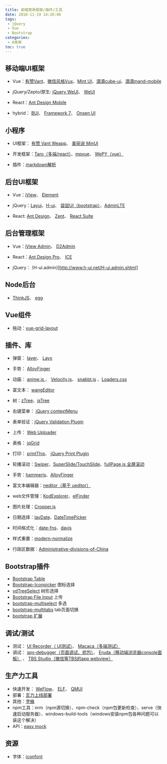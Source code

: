 ```yaml
---
title: 前端常用框架/插件/工具
date: 2018-11-19 14:26:06
tags: 
 - jQuery
 - Vue
 - Bootstrap
categories:
 - A常用
toc: true
---
```


## 移动端UI框架
* Vue：[有赞Vant](https://github.com/youzan/vant)、[微信风格Vux](https://github.com/airyland/vux)、[Mint UI](https://github.com/ElemeFE/mint-ui/)、[滴滴cube-ui](https://github.com/didi/cube-ui)、[滴滴mand-mobile](https://github.com/didi/mand-mobile)

* jQuery/Zepto/原生: [jQuery WeUI](https://github.com/lihongxun945/jquery-weui/)、 [WeUI](https://github.com/Tencent/weui)

* React：[Ant Design Mobile](https://github.com/ant-design/ant-design-mobile/)

* hybrid： [BUI](http://www.easybui.com/)、 [Framework 7](http://framework7.io/)、 [Onsen UI](https://onsen.io/)


## 小程序
* UI框架： [有赞 Vant Weapp](https://github.com/youzan/vant-weapp)、 [美丽说 MinUI](https://github.com/meili/minui)

* 开发框架：[Taro（多端/react）](https://github.com/NervJS/taro)、[mpvue](https://github.com/Meituan-Dianping/mpvue)、 [WePY（vue）](https://github.com/Tencent/wepy)

* 插件：[markdown解析](https://github.com/sbfkcel/towxml)

## 后台UI框架
* Vue：[iView](https://github.com/iview/iview)、 [Element](http://element.eleme.io/#/zh-CN)

* jQuery：[Layui](https://www.layui.com/)、[H-ui](http://www.h-ui.net/index.shtml)、 [袋鼠UI（bootstrap）](http://kangarooui.waimai.meituan.com/2.0/base/)、[AdminLTE](https://adminlte.io/)

* React: [Ant Design](https://ant.design/)、 [Zent](https://github.com/youzan/zent)、 [React Suite](https://github.com/rsuite/rsuite)

## 后台管理框架
* Vue：[iView Admin](https://github.com/iview/iview-admin)、 [D2Admin](https://github.com/d2-projects/d2-admin)

* React：[Ant Design Pro](https://github.com/ant-design/ant-design-pro/)、 [ICE](https://alibaba.github.io/ice/)

* jQuery： (H-ui.admin)[http://www.h-ui.net/H-ui.admin.shtml]

## Node后台
* [ThinkJS](https://thinkjs.org/)、 [egg](https://eggjs.org/)

## Vue组件
* 拖动：[vue-grid-layout](https://github.com/jbaysolutions/vue-grid-layout)

## 插件、库
* 弹窗： [layer](https://layer.layui.com/)、 [Layx](https://github.com/MonkSoul/Layx/)

* 手势： [AlloyFinger](https://github.com/AlloyTeam/AlloyFinger)

* 动画： [anime.js ](https://github.com/juliangarnier/anime)、 [Velocity.js](http://velocityjs.org/)、 [snabbt.js](https://daniel-lundin.github.io/snabbt.js/) 、[Loaders.css](https://connoratherton.com/loaders)

* 富文本： [wangEditor](http://www.wangeditor.com/)

* 树：[zTree](http://www.treejs.cn)、[jsTree](https://www.jstree.com/)

* 右键菜单： [jQuery contextMenu](http://acquisio.github.io/bootstrap-dropdown-checkbox/)

* 表单验证：[jQuery Validation Plugin](https://jqueryvalidation.org/)

* 上传： [Web Uploader](http://fex.baidu.com/webuploader/)

* 表格： [jqGrid](http://guriddo.net/)

* 打印： [printThis](https://github.com/jasonday/printThis)、 [jQuery Print Plugin](https://github.com/DoersGuild/jQuery.print)

* 轮播滚动：[Swiper](https://www.swiper.com.cn/)、[SuperSlide/TouchSlide](http://www.superslide2.com/)、[fullPage.js 全屏滚动](https://github.com/alvarotrigo/fullPage.js)

* 手势：[hammerjs](http://hammerjs.github.io/)、[AlloyFinger](https://github.com/AlloyTeam/AlloyFinger)

* 富文本编辑器：[neditor（基于 ueditor）](https://github.com/notadd/neditor)

* web文件管理：[KodExplorer](https://github.com/kalcaddle/KODExplorer)、[elFinder](https://github.com/Studio-42/elFinder)

* 图片处理：[Cropper.js](https://github.com/fengyuanchen/cropperjs)

* 日期选择：[layDate](https://www.layui.com/laydate/)、[DateTimePicker ](https://xdsoft.net/jqplugins/datetimepicker/)

* 时间格式化：[date-fns](https://date-fns.org/)、[dayjs](https://github.com/iamkun/dayjs)

* 样式重置：[modern-normalize](https://github.com/sindresorhus/modern-normalize)

* 行政区数据：[Administrative-divisions-of-China](https://github.com/modood/Administrative-divisions-of-China)

## Bootstrap插件
* [Bootstrap Table](http://bootstrap-table.wenzhixin.net.cn/zh-cn/)
* [Bootstrap-Iconpicker](http://victor-valencia.github.io/bootstrap-iconpicker) 图标选择
* [ydTreeSelect](https://www.npmjs.com/package/yd-treeselect) 树形选择
* [Bootstrap File Input](http://plugins.krajee.com/file-input) 上传
* [bootstrap-multiselect](https://github.com/davidstutz/bootstrap-multiselect)  多选
* [bootstrap-multitabs](https://gitee.com/edwinhuish/multi-tabs) tab页面切换
* [bootstrap 扩展](http://getfuelux.com/index.html)

## 调试/测试
* 测试： [UI Recorder（ UI测试）](https://github.com/alibaba/uirecorder)、 [Macaca（多端测试）](https://github.com/alibaba/macaca)
* 调试： [spy-debugger（页面调试、抓包）](https://github.com/wuchangming/spy-debugger)、 [Eruda（移动端浏览器console面板）](https://github.com/liriliri/eruda) 、 [TBS Studio（微信等TBS的app webview）](https://x5.tencent.com/tbs/guide/debug.html) 


## 生产力工具
* 快速开发： [WeFlow](https://weflow.io/)、 [ELF](https://elf.aotu.io/)、 [QMUI](https://qmuiteam.com/)
* 部署：[瓦力上线部署](http://www.walle-web.io/)
* 其他：[字蛛](http://font-spider.org/)
* npm工具：nrm（npm源切换）、npm-check（npm包更新检查）、serve（快速启动服务器）、windows-build-tools（windows安装npm包各种问题可以装这个解决）
* API：[easy mock](https://www.easy-mock.com)

## 资源
* 字体：[iconfont](http://www.iconfont.cn/)